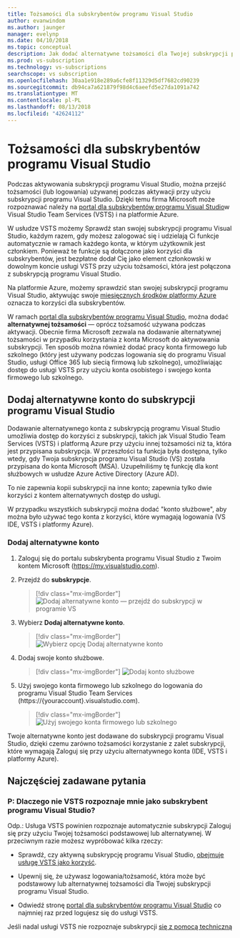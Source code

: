 ```yaml
---
title: Tożsamości dla subskrybentów programu Visual Studio
author: evanwindom
ms.author: jaunger
manager: evelynp
ms.date: 04/10/2018
ms.topic: conceptual
description: Jak dodać alternatywne tożsamości dla Twojej subskrypcji programu Visual Studio na potrzeby usługi VSTS i na platformie Azure
ms.prod: vs-subscription
ms.technology: vs-subscriptions
searchscope: vs subscription
ms.openlocfilehash: 30aa1e918e289a6cfe8f11329d5df7682cd90239
ms.sourcegitcommit: db94ca7a621879f98d4c6aeefd5e27da1091a742
ms.translationtype: MT
ms.contentlocale: pl-PL
ms.lasthandoff: 08/13/2018
ms.locfileid: "42624112"
---
```

# <a name="identities-for-visual-studio-subscribers"></a>Tożsamości dla subskrybentów programu Visual Studio

Podczas aktywowania subskrypcji programu Visual Studio, można przejść tożsamości (lub logowania) używanej podczas aktywacji przy użyciu subskrypcji programu Visual Studio. Dzięki temu firma Microsoft może rozpoznawać należy na [portal dla subskrybentów programu Visual Studio](https://my.visualstudio.com?wt.mc_id=o~msft~docs)w Visual Studio Team Services (VSTS) i na platformie Azure.

W usłudze VSTS możemy Sprawdź stan swojej subskrypcji programu Visual Studio, każdym razem, gdy możesz zalogować się i udzielają Ci funkcje automatycznie w ramach każdego konta, w którym użytkownik jest członkiem.
Ponieważ te funkcje są dołączone jako korzyści dla subskrybentów, jest bezpłatne dodał Cię jako element członkowski w dowolnym koncie usługi VSTS przy użyciu tożsamości, która jest połączona z subskrypcją programu Visual Studio.

Na platformie Azure, możemy sprawdzić stan swojej subskrypcji programu Visual Studio, aktywując swoje [miesięcznych środków platformy Azure](https://azure.microsoft.com/pricing/member-offers/credit-for-visual-studio-subscribers/) oznacza to korzyści dla subskrybentów.

W ramach [portal dla subskrybentów programu Visual Studio](https://my.visualstudio.com?wt.mc_id=o~msft~docs), można dodać **alternatywnej tożsamości** — oprócz tożsamość używana podczas aktywacji. Obecnie firma Microsoft zezwala na dodawanie alternatywnej tożsamości w przypadku korzystania z konta Microsoft do aktywowania subskrypcji. Ten sposób można również dodać pracy konta firmowego lub szkolnego (który jest używany podczas logowania się do programu Visual Studio, usługi Office 365 lub siecią firmową lub szkolnego), umożliwiając dostęp do usługi VSTS przy użyciu konta osobistego i swojego konta firmowego lub szkolnego.

## <a name="add-an-alternate-account-to-your-visual-studio-subscription"></a>Dodaj alternatywne konto do subskrypcji programu Visual Studio

Dodawanie alternatywnego konta z subskrypcją programu Visual Studio umożliwia dostęp do korzyści z subskrypcji, takich jak Visual Studio Team Services (VSTS) i platformą Azure przy użyciu innej tożsamości niż ta, która jest przypisana subskrypcja. W przeszłości ta funkcja była dostępna, tylko wtedy, gdy Twoja subskrypcja programu Visual Studio (VS) została przypisana do konta Microsoft (MSA). Uzupełniliśmy tę funkcję dla kont służbowych w usłudze Azure Active Directory (Azure AD).

To nie zapewnia kopii subskrypcji na inne konto; zapewnia tylko dwie korzyści z kontem alternatywnych dostęp do usługi.

W przypadku wszystkich subskrypcji można dodać "konto służbowe", aby można było używać tego konta z korzyści, które wymagają logowania (VS IDE, VSTS i platformy Azure).


### <a name="add-the-alternate-account"></a>Dodaj alternatywne konto


1. Zaloguj się do portalu subskrybenta programu Visual Studio z Twoim kontem Microsoft (https://my.visualstudio.com).

2. Przejdź do **subskrypcje**.

    > [!div class="mx-imgBorder"]
    > ![Dodaj alternatywne konto — przejdź do subskrypcji w programie VS](_img/vs-alternate-identity/my-vs-subscriptions.png)

3. Wybierz **Dodaj alternatywne konto**.
    > [!div class="mx-imgBorder"]
    > ![Wybierz opcję Dodaj alternatywne konto ](_img/vs-alternate-identity/choose-add-alternate-account.png)

4. Dodaj swoje konto służbowe.
    > [!div class="mx-imgBorder"]
    > ![Dodaj konto służbowe](_img/vs-alternate-identity/enter-alternate-account-my-visual-studio-com-portal.png)

5. Użyj swojego konta firmowego lub szkolnego do logowania do programu Visual Studio Team Services (https://{youraccount}.visualstudio.com).
    > [!div class="mx-imgBorder"]
    > ![Użyj swojego konta firmowego lub szkolnego](_img/vs-alternate-identity/sign-in-with-alternate-account.png)

Twoje alternatywne konto jest dodawane do subskrypcji programu Visual Studio, dzięki czemu zarówno tożsamości korzystanie z zalet subskrypcji, które wymagają Zaloguj się przy użyciu alternatywnego konta (IDE, VSTS i platformy Azure).

## <a name="faq"></a>Najczęściej zadawane pytania

### <a name="q--why-doesnt-vsts-recognize-me-as-a-visual-studio-subscriber"></a>P: Dlaczego nie VSTS rozpoznaje mnie jako subskrybent programu Visual Studio?

Odp.: Usługa VSTS powinien rozpoznaje automatycznie subskrypcji Zaloguj się przy użyciu Twojej tożsamości podstawowej lub alternatywnej. W przeciwnym razie możesz wypróbować kilka rzeczy:

* Sprawdź, czy aktywną subskrypcję programu Visual Studio, [obejmuje usługę VSTS jako korzyść](vs-vsts.md).

* Upewnij się, że używasz logowania/tożsamość, która może być podstawowy lub alternatywnej tożsamości dla Twojej subskrypcji programu Visual Studio.

* Odwiedź stronę [portal dla subskrybentów programu Visual Studio](https://my.visualstudio.com?wt.mc_id=o~msft~docs) co najmniej raz przed logujesz się do usługi VSTS.

Jeśli nadal usługi VSTS nie rozpoznaje subskrypcji [się z pomocą techniczną](https://visualstudio.microsoft.com/team-services/support/)
